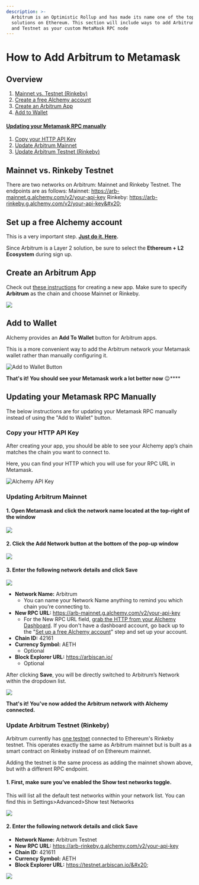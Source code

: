 ```yaml
---
description: >-
  Arbitrum is an Optimistic Rollup and has made its name one of the top Layer 2
  solutions on Ethereum. This section will include ways to add Arbitrum Mainnet
  and Testnet as your custom MetaMask RPC node
---
```


# How to Add Arbitrum to Metamask

## Overview&#x20;

1. [Mainnet vs. Testnet (Rinkeby)](how-to-add-arbitrum-to-metamask.md#mainnet-vs.-rinkeby-testnet)
2. [Create a free Alchemy account](https://alchemy.com/?a=991c4e82df)
3. [Create an Arbitrum App](how-to-add-arbitrum-to-metamask.md#create-an-arbitrum-app) &#x20;
4. [Add to Wallet](how-to-add-arbitrum-to-metamask.md#add-to-wallet)&#x20;

#### [Updating your Metamask RPC manually](how-to-add-arbitrum-to-metamask.md#updating-your-metamask-rpc-manually)

1. [Copy your HTTP API Key](how-to-add-arbitrum-to-metamask.md#copy-your-http-api-key)
2. [Update Arbitrum Mainnet](how-to-add-arbitrum-to-metamask.md#updating-arbitrum-mainnet)
3. [Update Arbitrum Testnet (Rinkeby)](how-to-add-arbitrum-to-metamask.md#update-arbitrum-testnet-rinkeby)&#x20;

## Mainnet vs. Rinkeby Testnet

There are two networks on Arbitrum: Mainnet and Rinkeby Testnet. The endpoints are as follows: Mainnet: https://arb-mainnet.g.alchemy.com/v2/your-api-key Rinkeby: https://arb-rinkeby.g.alchemy.com/v2/your-api-key&#x20;

## Set up a free Alchemy account

This is a very important step. [**Just do it. Here**](https://alchemy.com/?a=991c4e82df)**.**

Since Arbitrum is a Layer 2 solution, be sure to select the **Ethereum + L2 Ecosystem** during sign up.

## Create an Arbitrum App

Check out [these instructions](../../introduction/getting-started/#1.create-an-alchemy-key) for creating a new app. Make sure to specify **Arbitrum** as the chain and choose Mainnet or Rinkeby.&#x20;

![](https://lh5.googleusercontent.com/Kfvight8DLpynrqI\_mv6ncVrZ4LJPy\_Py2TwycV4BBeX2a\_cj9vH6Enx9HTEESpLEHZt0QriI3wZGWQ8iaSdn6odsd1tI2Hep6-voDav-S-0W--EJwvBn-uYNZFh\_NtYkBQ7J0tw9mpAvajQOg)

## Add to Wallet&#x20;

Alchemy provides an **Add To Wallet** button for Arbitrum apps.&#x20;

This is a more convenient way to add the Arbitrum network your Metamask wallet rather than manually configuring it.

![Add to Wallet Button](https://lh4.googleusercontent.com/WBbYvi3F23w9DzSpspncCfvqp43HCzp0oDbvRhAQWQx15BClm\_HiKxg3lmApOekJozgmzYqL6fVez\_OLKUJRHN7dgJIUwSwXKLGEfab8VVH2bB-mASldeQIjmnXkPqjXZ26Y3iU0fG0leJfYHQ)

**That's it! You should see your Metamask work a lot better now** :wink:****

## Updating your Metamask RPC Manually

The below instructions are for updating your Metamask RPC manually instead of using the "Add to Wallet" button.&#x20;

### Copy your HTTP API Key

After creating your app, you should be able to see your Alchemy app’s chain matches the chain you want to connect to.

Here, you can find your HTTP which you will use for your RPC URL in Metamask.&#x20;

![Alchemy API Key](https://lh3.googleusercontent.com/QjmXpHhh7-569ZqnSugtSnvOoXOSFf6Tqn7vcLVIwlZwf88A2H5rr\_TEgO2iQJ1jtk39zefxhSHh9IztYVppIEogeui0ZUAkL1qsbHoQCUx0rxuq9wDHvvjYcKVC4nBNgt\_8I-iihr3NxDDsxQ)

### Updating Arbitrum Mainnet&#x20;

#### 1. Open Metamask and click the network name located at the top-right of the window

![](https://lh6.googleusercontent.com/mPiLz0wfWbDFpmTLs4Yw8zKBNcskZ6PIiY8mfLZyHzANgImI21VlUC77KeWnCpqhoAm6zAlRTmSZNkDbNdfW-0xCvTi\_XRhWunRniadVOiH86whV3knuxCKcvF\_zx47aPK4mDuWY-N3flH59mA)

#### 2. Click the Add Network button at the bottom of the pop-up window

![](https://lh3.googleusercontent.com/7pfK7UwcyhF\_Yfx2EIZjnDJH04jJEKT64g8q1gdxcQNiruRPn6392\_2wq0swtQUwrDRk7e9HrDAADXdV85JC-YCigkVN3XgB2Jp11aS8-aVYFhWAOMGs6n74fr350JEsJgKjECnlfVIveyxm0g)

#### 3. Enter the following network details and click Save

![](https://lh3.googleusercontent.com/W0M4sfnGhoNa2RoVBqECwXnBUjV1IikR-P290cEBFINk6LJJjB45aQZNwv3cT0GgQ0mS1jOy-1Ij9ztP4jtnJvnnYGaJuaCnofyYeFqK0s3px0kQbye1OcGUSElOp-ZCk\_nCzChIs27ulWyV\_Q)

* **Network Name:** Arbitrum
  * You can name your Network Name anything to remind you which chain you’re connecting to.
* **New RPC URL:** https://arb-mainnet.g.alchemy.com/v2/your-api-key
  * For the New RPC URL field, [grab the HTTP from your Alchemy Dashboard](how-to-add-arbitrum-to-metamask.md#copy-your-http-api-key). If you don't have a dashboard account, go back up to the "[Set up a free Alchemy account](https://alchemy.com/?a=991c4e82df)" step and set up your account.
* **Chain ID:** 42161
* **Currency Symbol:** AETH
  * Optional&#x20;
* **Block Explorer URL:** https://arbiscan.io/
  * Optional&#x20;

After clicking **Save**, you will be directly switched to Arbitrum’s Network within the dropdown list.

![](https://lh4.googleusercontent.com/G-JUpGNElrQ1cmRflT\_Yev8SXAiXj7QzXLMXmgIPrwmjSakKYxWhpK1oXlCNsesIA1A1tdk3anGeAp9BsnqltEDqHc\_ipG1jCDdsXkYeGWl3lvP-edRYnY6kS7tO0U8nQn1WULazPstuhLNbzQ)

**That's it!  You've now added the Arbitrum network with Alchemy connected.**

### Update Arbitrum Testnet (Rinkeby)&#x20;

Arbitrum currently has [one testnet](https://developer.offchainlabs.com/docs/public\_testnet) connected to Ethereum's Rinkeby testnet. This operates exactly the same as Arbitrum mainnet but is built as a smart contract on Rinkeby instead of on Ethereum mainnet.

Adding the testnet is the same process as adding the mainnet shown above, but with a different RPC endpoint.&#x20;

#### 1. First, make sure you’ve enabled the Show test networks toggle.&#x20;

This will list all the default test networks within your network list. You can find this in Settings>Advanced>Show test Networks

![](https://lh5.googleusercontent.com/PNKWBFbxdeGtC2XkMVGsl4xDLwETmsBph6Bwy6iyicqPwRv54t6sEO7DC7r1L8wYo4TwbMET9jz0AbdMo3SO6qWZUX2wpsef2IIUZ9evW5oWg9xts2dHMrybv7t-tnvoOsIHN3Z04UfTn-v76Q)

#### 2. Enter the following network details and click Save

* **Network Name:** Arbitrum Testnet
* **New RPC URL:** https://arb-rinkeby.g.alchemy.com/v2/your-api-key
* **Chain ID:** 421611
* **Currency Symbol:** AETH
* **Block Explorer URL:** https://testnet.arbiscan.io/&#x20;

![](https://lh3.googleusercontent.com/lvTm39yNa0jtqb2wuVBGAGtjTmXSQd08P2DdEC4m5vsNQnun7XavO5NAYwcCO2JGme\_hezZJFS9hTmBuS9B0Md\_TG24ixxbBaquHR5Bu\_tEy1b4aDNacyjG1YRtV5yOlqToPVhhIKN1iKonIgA)

